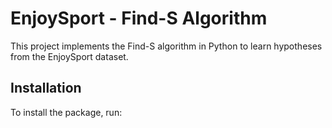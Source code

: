 # EnjoySport - Find-S Algorithm

This project implements the Find-S algorithm in Python to learn hypotheses from the EnjoySport dataset.

## Installation

To install the package, run:
